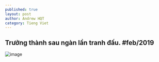 ```yaml
---
published: true
layout: post
author: Andrew HQT
category: Tieng Viet
---
```

## Trưởng thành sau ngàn lần tranh đấu. #feb/2019

![image]({{site.baseurl}}/images/IMG_2445.jpg)
